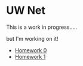 # UW Net #

This is a work in progress.....

but I'm working on it!

- [Homework 0](./hw0.md)
- [Homework 1](./hw1.md)
